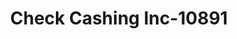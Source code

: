 ---
f_zip-code: 37601
f_state-code: TN
title: Check Cashing Inc-10891
f_phone: 423-928-7229
f_city-only: Johnson City
f_address: 909 North Roan Street Johnson City
f_location-unique-id: '10891'
slug: check-cashing-inc-10891
updated-on: '2024-05-30T13:46:58.046Z'
created-on: '2024-05-30T13:36:59.803Z'
published-on: '2024-05-30T13:54:32.469Z'
f_city-state: cms/city/johnson-city-tn.md
f_company: cms/company/check-cashing-inc.md
f_state: cms/state/tennessee.md
layout: '[payday-loan].html'
tags: payday-loan
---